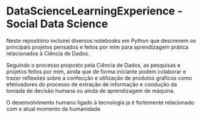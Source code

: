 # DataScienceLearningExperience - Social Data Science



Neste repositório incluirei diversos notebooks em Python que descrevem os principais projetos pensados e feitos por mim para aprendizagem prática relacionados à Ciência de Dados.

Seguindo o processo proposto pela Ciência de Dados, as pesquisas e projetos feitos por mim, ainda que de forma iniciante podem colaborar e trazer reflexões sobre a confecção e utilização de produtos gráficos como efetivadores do processo de extração de informação e condução da tomada de decisão humana ou ainda de aprendizagem de máquina. 
 
 O desenvolvimento humano ligado à tecnologia ja é fortemente relacionado com o atual momento da humanidade.        
